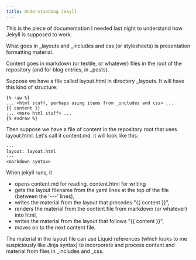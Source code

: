 ```yaml
---
title: Understanding Jekyll
---
```


This is the piece of documentation I needed last night to understand
how Jekyll is supposed to work.

What goes in _layouts and _includes and css (or stylesheets) is
presentation formatting material.

Content goes in markdown (or textile, or whatever) files in the root
of the repository (and for blog entries, in _posts).

Suppose we have a file called layout.html in directory _layouts. It
will have this kind of structure:

    {% raw %}
    ... <html stuff, perhaps using items from _includes and css> ...
    {{ content }}
    ... <more html stuff> ...
    {% endraw %}

Then suppose we have a file of content in the repository root that
uses layout.html. Let's call it content.md. it will look like this:

    ---
    layout: layout.html
    ---
    <markdown syntax>

When jekyll runs, it

 * opens content.md for reading, content.html for writing
 * gets the layout filename from the yaml lines at the top of the file
   (between the '---' lines),
 * writes the material from the layout that precedes "&#123;&#123; content }}",
 * renders the material from the content file from markdown (or whatever) into html,
 * writes the material from the layout that follows "&#123;&#123; content }}",
 * moves on to the next content file.

The material in the layout file can use Liquid references (which looks
to me suspiciously like Jinja syntax) to incorporate and process
content and material from files in _includes and _css.
